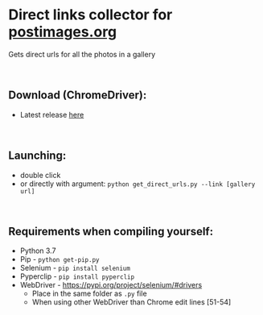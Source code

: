 # Direct links collector for [postimages.org](http://postimages.org/)
Gets direct urls for all the photos in a gallery

<br>

## Download (ChromeDriver):
- Latest release [here](https://github.com/emermacko/postimages-direct-url/releases)

<br>

## Launching:
- double click
- or directly with argument: `python get_direct_urls.py --link [gallery url]`

<br>

## Requirements when compiling yourself:
- Python 3.7
- Pip - `python get-pip.py`
- Selenium - `pip install selenium`
- Pyperclip - `pip install pyperclip`
- WebDriver - https://pypi.org/project/selenium/#drivers
  - Place in the same folder as `.py` file
  - When using other WebDriver than Chrome edit lines [51-54]
